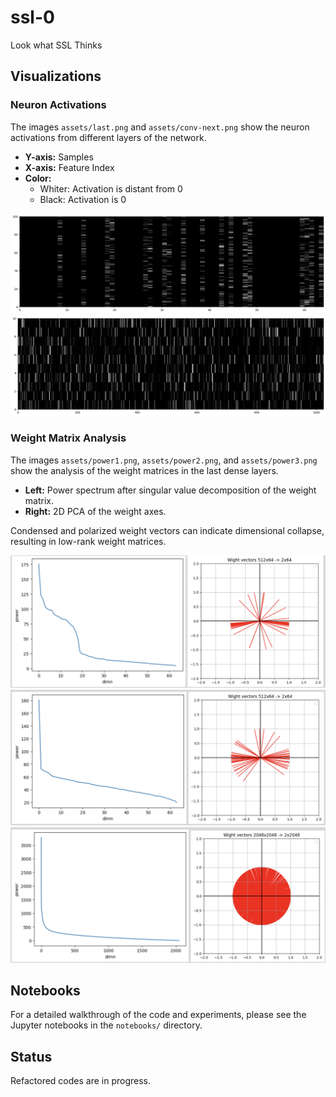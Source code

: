# ssl-0
Look what SSL Thinks

## Visualizations

### Neuron Activations

The images `assets/last.png` and `assets/conv-next.png` show the neuron activations from different layers of the network.

-   **Y-axis:** Samples
-   **X-axis:** Feature Index
-   **Color:**
    -   Whiter: Activation is distant from 0
    -   Black: Activation is 0

![Last Layer Activations](assets/last.png)
![ConvNext Activations](assets/conv-next.png)

### Weight Matrix Analysis

The images `assets/power1.png`, `assets/power2.png`, and `assets/power3.png` show the analysis of the weight matrices in the last dense layers.

-   **Left:** Power spectrum after singular value decomposition of the weight matrix.
-   **Right:** 2D PCA of the weight axes.

Condensed and polarized weight vectors can indicate dimensional collapse, resulting in low-rank weight matrices.

![Power Analysis 1](assets/power1.png)
![Power Analysis 2](assets/power2.png)
![Power Analysis 3](assets/power3.png)

## Notebooks

For a detailed walkthrough of the code and experiments, please see the Jupyter notebooks in the `notebooks/` directory.

## Status

Refactored codes are in progress.